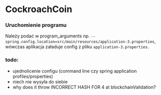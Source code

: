 # CockroachCoin


### Uruchomienie programu
Należy podać w program_arguments np. `--spring.config.location=src/main/resources/application-3.properties`, wówczas aplikacja załaduje config z pliku `application-3.properties`.


### todo:
- ujednolicenie configu (command line czy spring application profiles/properties)
- niech nie wysyła do siebie
- why does it throw INCORRECT HASH FOR 4 at blockchainValidation?